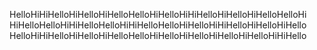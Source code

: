 HelloHiHiHelloHiHelloHiHelloHelloHiHelloHiHiHelloHiHelloHiHelloHelloHi
HiHelloHelloHiHiHelloHelloHiHiHelloHelloHiHelloHiHiHelloHiHelloHiHello
HelloHiHiHelloHiHelloHiHelloHelloHiHelloHiHelloHiHelloHiHelloHiHiHello
